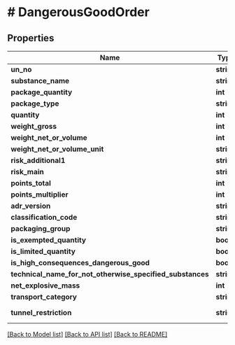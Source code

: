# # DangerousGoodOrder

## Properties

Name | Type | Description | Notes
------------ | ------------- | ------------- | -------------
**un_no** | **string** |  | [optional]
**substance_name** | **string** |  | [optional]
**package_quantity** | **int** |  | [optional]
**package_type** | **string** |  | [optional]
**quantity** | **int** |  | [optional]
**weight_gross** | **int** |  | [optional]
**weight_net_or_volume** | **int** |  | [optional]
**weight_net_or_volume_unit** | **string** |  | [optional]
**risk_additional1** | **string** |  | [optional]
**risk_main** | **string** |  | [optional]
**points_total** | **int** |  | [optional]
**points_multiplier** | **int** |  | [optional]
**adr_version** | **string** |  | [optional]
**classification_code** | **string** |  | [optional]
**packaging_group** | **string** |  | [optional]
**is_exempted_quantity** | **bool** |  | [optional]
**is_limited_quantity** | **bool** |  | [optional]
**is_high_consequences_dangerous_good** | **bool** |  | [optional]
**technical_name_for_not_otherwise_specified_substances** | **string** |  | [optional]
**net_explosive_mass** | **int** |  | [optional]
**transport_category** | **string** |  | [optional]
**tunnel_restriction** | **string** | Tunnel restriction | [optional]

[[Back to Model list]](../../README.md#models) [[Back to API list]](../../README.md#endpoints) [[Back to README]](../../README.md)
